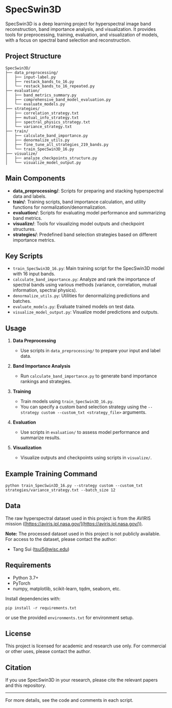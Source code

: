 # SpecSwin3D

SpecSwin3D is a deep learning project for hyperspectral image band reconstruction, band importance analysis, and visualization. It provides tools for preprocessing, training, evaluation, and visualization of models, with a focus on spectral band selection and reconstruction.

## Project Structure

```
SpecSwin3D/
├── data_preprocessing/
│   ├── input-label.py
│   ├── restack_bands_to_16.py
│   └── restack_bands_to_16_repeated.py
├── evaluation/
│   ├── band_metrics_summary.py
│   ├── comprehensive_band_model_evaluation.py
│   └── evaluate_models.py
├── strategies/
│   ├── correlation_strategy.txt
│   ├── mutual_info_strategy.txt
│   ├── spectral_physics_strategy.txt
│   └── variance_strategy.txt
├── train/
│   ├── calculate_band_importance.py
│   ├── denormalize_utils.py
│   ├── fine_tune_all_strategies_219_bands.py
│   └── train_SpecSwin3D_16.py
├── visualize/
│   ├── analyze_checkpoints_structure.py
│   └── visualize_model_output.py
```

## Main Components

- **data_preprocessing/**: Scripts for preparing and stacking hyperspectral data and labels.
- **train/**: Training scripts, band importance calculation, and utility functions for normalization/denormalization.
- **evaluation/**: Scripts for evaluating model performance and summarizing band metrics.
- **visualize/**: Tools for visualizing model outputs and checkpoint structures.
- **strategies/**: Predefined band selection strategies based on different importance metrics.

## Key Scripts

- `train_SpecSwin3D_16.py`: Main training script for the SpecSwin3D model with 16 input bands.
- `calculate_band_importance.py`: Analyze and rank the importance of spectral bands using various methods (variance, correlation, mutual information, spectral physics).
- `denormalize_utils.py`: Utilities for denormalizing predictions and batches.
- `evaluate_models.py`: Evaluate trained models on test data.
- `visualize_model_output.py`: Visualize model predictions and outputs.

## Usage

1. **Data Preprocessing**
   - Use scripts in `data_preprocessing/` to prepare your input and label data.

2. **Band Importance Analysis**
   - Run `calculate_band_importance.py` to generate band importance rankings and strategies.

3. **Training**
   - Train models using `train_SpecSwin3D_16.py`.
   - You can specify a custom band selection strategy using the `--strategy custom --custom_txt <strategy_file>` arguments.

4. **Evaluation**
   - Use scripts in `evaluation/` to assess model performance and summarize results.

5. **Visualization**
   - Visualize outputs and checkpoints using scripts in `visualize/`.

## Example Training Command

```
python train_SpecSwin3D_16.py --strategy custom --custom_txt strategies/variance_strategy.txt --batch_size 12
```

## Data

The raw hyperspectral dataset used in this project is from the AVIRIS mission ([https://aviris.jpl.nasa.gov/](https://aviris.jpl.nasa.gov/)).

**Note:** The processed dataset used in this project is not publicly available. For access to the dataset, please contact the author:

- Tang Sui (tsui5@wisc.edu)

## Requirements
- Python 3.7+
- PyTorch
- numpy, matplotlib, scikit-learn, tqdm, seaborn, etc.

Install dependencies with:
```
pip install -r requirements.txt
```
or use the provided `environments.txt` for environment setup.

## License

This project is licensed for academic and research use only. For commercial or other uses, please contact the author.

## Citation
If you use SpecSwin3D in your research, please cite the relevant papers and this repository.

---

For more details, see the code and comments in each script.

